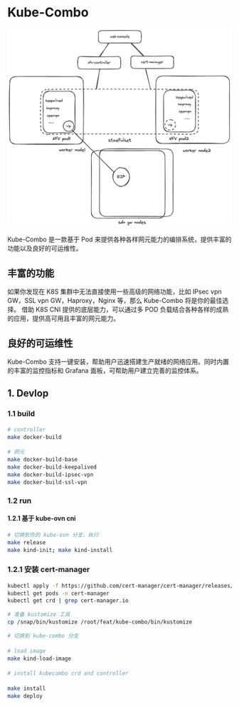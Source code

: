 # Kube-Combo

![Kube-Combo](/docs/images/kubecombo.png)

Kube-Combo 是一款基于 Pod 来提供各种各样网元能力的编排系统，提供丰富的功能以及良好的可运维性。

## 丰富的功能

如果你发现在 K8S 集群中无法直接使用一些高级的网络功能，比如 IPsec vpn GW，SSL vpn GW，Haproxy，Nginx 等，那么 Kube-Combo 将是你的最佳选择。
借助 K8S CNI 提供的底层能力，可以通过多 POD 负载结合各种各样的成熟的应用，提供高可用且丰富的网元能力。

## 良好的可运维性

Kube-Combo 支持一键安装，帮助用户迅速搭建生产就绪的网络应用。同时内置的丰富的监控指标和 Grafana 面板，可帮助用户建立完善的监控体系。

## 1. Devlop

### 1.1 build

```bash
# controller
make docker-build

# 网元
make docker-build-base
make docker-build-keepalived
make docker-build-ipsec-vpn
make docker-build-ssl-vpn

```

### 1.2 run

#### 1.2.1 基于 kube-ovn cni

``` bash
# 切换到你的 kube-ovn 分支，执行
make release
make kind-init; make kind-install

```

### 1.2.1 安装 cert-manager

```bash
kubectl apply -f https://github.com/cert-manager/cert-manager/releases/download/v1.12.1/cert-manager.yaml
kubectl get pods -n cert-manager
kubectl get crd | grep cert-manager.io

```

```bash
# 准备 kustomize 工具
cp /snap/bin/kustomize /root/feat/kube-combo/bin/kustomize

```

``` bash
# 切换到 kube-combo 分支

# load image
make kind-load-image

# install kubecombo crd and controller

make install
make deploy 


```
